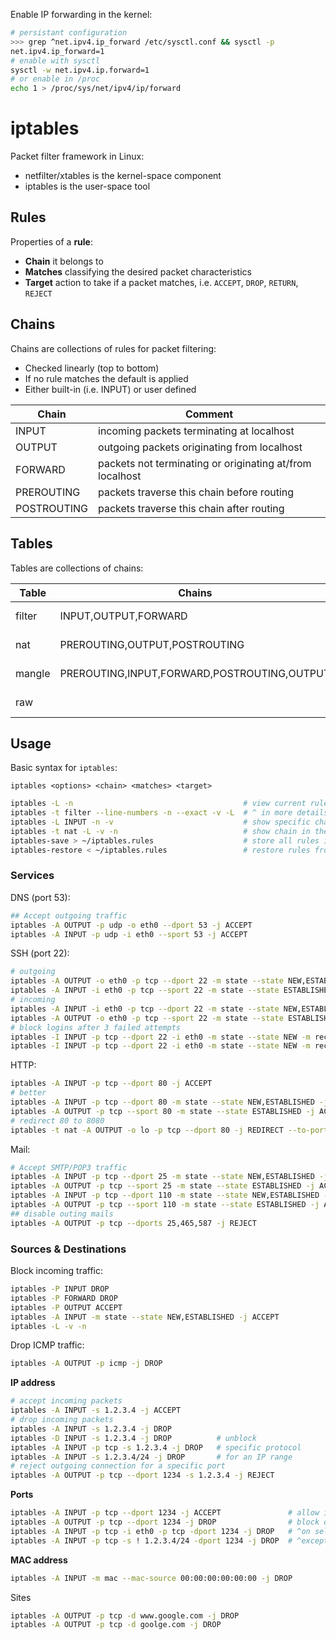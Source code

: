 
Enable IP forwarding in the kernel:

```bash
# persistant configuration
>>> grep ^net.ipv4.ip_forward /etc/sysctl.conf && sysctl -p
net.ipv4.ip_forward=1
# enable with sysctl
sysctl -w net.ipv4.ip.forward=1
# or enable in /proc
echo 1 > /proc/sys/net/ipv4/ip/forward
```

# iptables

Packet filter framework in Linux:

* netfilter/xtables is the kernel-space component
* iptables is the user-space tool

## Rules

Properties of a **rule**:

* **Chain** it belongs to
* **Matches** classifying the desired packet characteristics 
* **Target** action to take if a packet matches, i.e. `ACCEPT`, `DROP`, `RETURN`, `REJECT` 

## Chains

Chains are collections of rules for packet filtering:

* Checked linearly (top to bottom)
* If no rule matches the default is applied
* Either built-in (i.e. INPUT) or user defined

| Chain       | Comment                                                  |
|-------------|----------------------------------------------------------|
| INPUT       | incoming packets terminating at localhost                |
| OUTPUT      | outgoing packets originating from localhost              |
| FORWARD     | packets not terminating or originating at/from localhost |
| PREROUTING  | packets traverse this chain before routing               |
| POSTROUTING | packets traverse this chain after routing                |

## Tables

Tables are collections of chains:

| Table  | Chains                                      | Comment                                      |
|--------|---------------------------------------------|----------------------------------------------|
| filter | INPUT,OUTPUT,FORWARD                        | (default) actual packet filtering            |
| nat    | PREROUTING,OUTPUT,POSTROUTING               | rewrite packet source/destination            |
| mangle | PREROUTING,INPUT,FORWARD,POSTROUTING,OUTPUT | alter packet headers/contents                |
| raw    |                                             | avoid connection tracking                    |

## Usage

Basic syntax for `iptables`:

    iptables <options> <chain> <matches> <target>

```bash
iptables -L -n                                      # view current rules
iptables -t filter --line-numbers -n --exact -v -L  # ^ in more details
iptables -L INPUT -n -v                             # show specific chain i.e. INPUT
iptables -t nat -L -v -n                            # show chain in the NAT table
iptables-save > ~/iptables.rules                    # store all rules in file
iptables-restore < ~/iptables.rules                 # restore rules from file
```

### Services

DNS (port 53):

```bash
## Accept outgoing traffic
iptables -A OUTPUT -p udp -o eth0 --dport 53 -j ACCEPT
iptables -A INPUT -p udp -i eth0 --sport 53 -j ACCEPT
```

SSH (port 22):

```bash
# outgoing
iptables -A OUTPUT -o eth0 -p tcp --dport 22 -m state --state NEW,ESTABLISHED -j ACCEPT
iptables -A INPUT -i eth0 -p tcp --sport 22 -m state --state ESTABLISHED -j ACCEPT
# incoming
iptables -A INPUT -i eth0 -p tcp --dport 22 -m state --state NEW,ESTABLISHED -j ACCEPT
iptables -A OUTPUT -o eth0 -p tcp --sport 22 -m state --state ESTABLISHED -j ACCEPT
# block logins after 3 failed attempts
iptables -I INPUT -p tcp --dport 22 -i eth0 -m state --state NEW -m recent --set
iptables -I INPUT -p tcp --dport 22 -i eth0 -m state --state NEW -m recent --update --seconds 60 --hitcount 4 -j DROP
```

HTTP:

```bash
iptables -A INPUT -p tcp --dport 80 -j ACCEPT
# better
iptables -A INPUT -p tcp --dport 80 -m state --state NEW,ESTABLISHED -j ACCEPT
iptables -A OUTPUT -p tcp --sport 80 -m state --state ESTABLISHED -j ACCEPT
# redirect 80 to 8080
iptables -t nat -A OUTPUT -o lo -p tcp --dport 80 -j REDIRECT --to-port 8080
```

Mail:

```bash
# Accept SMTP/POP3 traffic
iptables -A INPUT -p tcp --dport 25 -m state --state NEW,ESTABLISHED -j ACCEPT
iptables -A OUTPUT -p tcp --sport 25 -m state --state ESTABLISHED -j ACCEPT
iptables -A INPUT -p tcp --dport 110 -m state --state NEW,ESTABLISHED -j ACCEPT
iptables -A OUTPUT -p tcp --sport 110 -m state --state ESTABLISHED -j ACCEPT
## disable outing mails
iptables -A OUTPUT -p tcp --dports 25,465,587 -j REJECT
```

### Sources & Destinations

Block incoming traffic:

```bash
iptables -P INPUT DROP
iptables -P FORWARD DROP
iptables -P OUTPUT ACCEPT
iptables -A INPUT -m state --state NEW,ESTABLISHED -j ACCEPT
iptables -L -v -n
```

Drop ICMP traffic:

```bash
iptables -A OUTPUT -p icmp -j DROP
```

**IP address**

```bash
# accept incoming packets
iptables -A INPUT -s 1.2.3.4 -j ACCEPT       
# drop incoming packets
iptables -A INPUT -s 1.2.3.4 -j DROP
iptables -D INPUT -s 1.2.3.4 -j DROP          # unblock
iptables -A INPUT -p tcp -s 1.2.3.4 -j DROP   # specific protocol
iptables -A INPUT -s 1.2.3.4/24 -j DROP       # for an IP range
# reject outgoing connection for a specific port
iptables -A OUTPUT -p tcp --dport 1234 -s 1.2.3.4 -j REJECT
```

**Ports**

```bash
iptables -A INPUT -p tcp --dport 1234 -j ACCEPT               # allow incoming connections
iptables -A OUTPUT -p tcp --dport 1234 -j DROP                # block outgoing connections
iptables -A INPUT -p tcp -i eth0 -p tcp -dport 1234 -j DROP   # ^on selected interface
iptables -A INPUT -p tcp -s ! 1.2.3.4/24 -dport 1234 -j DROP  # ^except a specific IP range 
```

**MAC address**

```bash
iptables -A INPUT -m mac --mac-source 00:00:00:00:00:00 -j DROP
```

Sites

```bash
iptables -A OUTPUT -p tcp -d www.google.com -j DROP
iptables -A OUTPUT -p tcp -d goolge.com -j DROP
```


